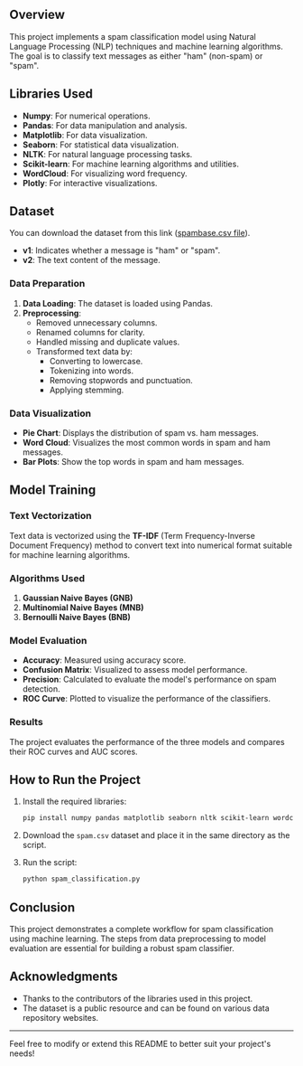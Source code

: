 

##  Overview

This project implements a spam classification model using Natural Language Processing (NLP) techniques and machine learning algorithms. The goal is to classify text messages as either "ham" (non-spam) or "spam".

## Libraries Used

- **Numpy**: For numerical operations.
- **Pandas**: For data manipulation and analysis.
- **Matplotlib**: For data visualization.
- **Seaborn**: For statistical data visualization.
- **NLTK**: For natural language processing tasks.
- **Scikit-learn**: For machine learning algorithms and utilities.
- **WordCloud**: For visualizing word frequency.
- **Plotly**: For interactive visualizations.

## Dataset
You can download the dataset from this link ([spambase.csv file](https://archive.ics.uci.edu/dataset/94/spambase)).




- **v1**: Indicates whether a message is "ham" or "spam".
- **v2**: The text content of the message.

### Data Preparation

1. **Data Loading**: The dataset is loaded using Pandas.
2. **Preprocessing**:
   - Removed unnecessary columns.
   - Renamed columns for clarity.
   - Handled missing and duplicate values.
   - Transformed text data by:
     - Converting to lowercase.
     - Tokenizing into words.
     - Removing stopwords and punctuation.
     - Applying stemming.

### Data Visualization

- **Pie Chart**: Displays the distribution of spam vs. ham messages.
- **Word Cloud**: Visualizes the most common words in spam and ham messages.
- **Bar Plots**: Show the top words in spam and ham messages.

## Model Training

### Text Vectorization

Text data is vectorized using the **TF-IDF** (Term Frequency-Inverse Document Frequency) method to convert text into numerical format suitable for machine learning algorithms.

### Algorithms Used

1. **Gaussian Naive Bayes (GNB)**
2. **Multinomial Naive Bayes (MNB)**
3. **Bernoulli Naive Bayes (BNB)**

### Model Evaluation

- **Accuracy**: Measured using accuracy score.
- **Confusion Matrix**: Visualized to assess model performance.
- **Precision**: Calculated to evaluate the model's performance on spam detection.
- **ROC Curve**: Plotted to visualize the performance of the classifiers.

### Results

The project evaluates the performance of the three models and compares their ROC curves and AUC scores.

## How to Run the Project

1. Install the required libraries:
   ```bash
   pip install numpy pandas matplotlib seaborn nltk scikit-learn wordcloud plotly
   ```

2. Download the `spam.csv` dataset and place it in the same directory as the script.

3. Run the script:
   ```bash
   python spam_classification.py
   ```

## Conclusion

This project demonstrates a complete workflow for spam classification using machine learning. The steps from data preprocessing to model evaluation are essential for building a robust spam classifier.

## Acknowledgments

- Thanks to the contributors of the libraries used in this project.
- The dataset is a public resource and can be found on various data repository websites.

---

Feel free to modify or extend this README to better suit your project's needs!
